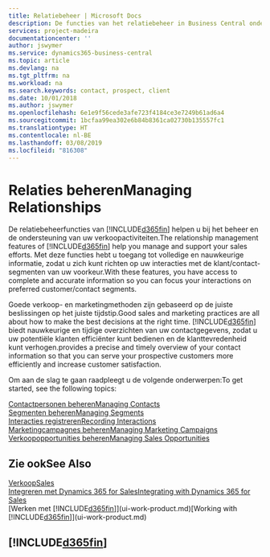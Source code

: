 ```yaml
---
title: Relatiebeheer | Microsoft Docs
description: De functies van het relatiebeheer in Business Central ondersteunen uw verkoopinspanningen en u kunt gegevens over contacten en prospects openen zodat u klanten efficiënter kunt bedienen.
services: project-madeira
documentationcenter: ''
author: jswymer
ms.service: dynamics365-business-central
ms.topic: article
ms.devlang: na
ms.tgt_pltfrm: na
ms.workload: na
ms.search.keywords: contact, prospect, client
ms.date: 10/01/2018
ms.author: jswymer
ms.openlocfilehash: 6e1e9f56cede3afe723f4184ce3e7249b61ad6a4
ms.sourcegitcommit: 1bcfaa99ea302e6b84b8361ca02730b135557fc1
ms.translationtype: HT
ms.contentlocale: nl-BE
ms.lasthandoff: 03/08/2019
ms.locfileid: "816308"
---
```

# <a name="managing-relationships"></a><span data-ttu-id="1eda5-103">Relaties beheren</span><span class="sxs-lookup"><span data-stu-id="1eda5-103">Managing Relationships</span></span>
<span data-ttu-id="1eda5-104">De relatiebeheerfuncties van [!INCLUDE[d365fin](includes/d365fin_md.md)] helpen u bij het beheer en de ondersteuning van uw verkoopactiviteiten.</span><span class="sxs-lookup"><span data-stu-id="1eda5-104">The relationship management features of [!INCLUDE[d365fin](includes/d365fin_md.md)] help you manage and support your sales efforts.</span></span> <span data-ttu-id="1eda5-105">Met deze functies hebt u toegang tot volledige en nauwkeurige informatie, zodat u zich kunt richten op uw interacties met de klant/contact-segmenten van uw voorkeur.</span><span class="sxs-lookup"><span data-stu-id="1eda5-105">With these features, you have access to complete and accurate information so you can focus your interactions on preferred customer/contact segments.</span></span>

<span data-ttu-id="1eda5-106">Goede verkoop- en marketingmethoden zijn gebaseerd op de juiste beslissingen op het juiste tijdstip.</span><span class="sxs-lookup"><span data-stu-id="1eda5-106">Good sales and marketing practices are all about how to make the best decisions at the right time.</span></span> [!INCLUDE[d365fin](includes/d365fin_md.md)] <span data-ttu-id="1eda5-107">biedt nauwkeurige en tijdige overzichten van uw contactgegevens, zodat u uw potentiële klanten efficiënter kunt bedienen en de klanttevredenheid kunt verhogen.</span><span class="sxs-lookup"><span data-stu-id="1eda5-107">provides a precise and timely overview of your contact information so that you can serve your prospective customers more efficiently and increase customer satisfaction.</span></span>

<span data-ttu-id="1eda5-108">Om aan de slag te gaan raadpleegt u de volgende onderwerpen:</span><span class="sxs-lookup"><span data-stu-id="1eda5-108">To get started, see the following topics:</span></span>

[<span data-ttu-id="1eda5-109">Contactpersonen beheren</span><span class="sxs-lookup"><span data-stu-id="1eda5-109">Managing Contacts</span></span>](marketing-contacts.md)  
[<span data-ttu-id="1eda5-110">Segmenten beheren</span><span class="sxs-lookup"><span data-stu-id="1eda5-110">Managing Segments</span></span>](marketing-segments.md)  
[<span data-ttu-id="1eda5-111">Interacties registreren</span><span class="sxs-lookup"><span data-stu-id="1eda5-111">Recording Interactions</span></span>](marketing-interactions.md)  
[<span data-ttu-id="1eda5-112">Marketingcampagnes beheren</span><span class="sxs-lookup"><span data-stu-id="1eda5-112">Managing Marketing Campaigns</span></span>](marketing-campaigns.md)  
[<span data-ttu-id="1eda5-113">Verkoopopportunities beheren</span><span class="sxs-lookup"><span data-stu-id="1eda5-113">Managing Sales Opportunities</span></span>](marketing-manage-sales-opportunities.md)

## <a name="see-also"></a><span data-ttu-id="1eda5-114">Zie ook</span><span class="sxs-lookup"><span data-stu-id="1eda5-114">See Also</span></span>
[<span data-ttu-id="1eda5-115">Verkoop</span><span class="sxs-lookup"><span data-stu-id="1eda5-115">Sales</span></span>](sales-manage-sales.md)  
[<span data-ttu-id="1eda5-116">Integreren met Dynamics 365 for Sales</span><span class="sxs-lookup"><span data-stu-id="1eda5-116">Integrating with Dynamics 365 for Sales</span></span>](marketing-integrate-dynamicscrm.md)  
<span data-ttu-id="1eda5-117">[Werken met [!INCLUDE[d365fin](includes/d365fin_md.md)]](ui-work-product.md)</span><span class="sxs-lookup"><span data-stu-id="1eda5-117">[Working with [!INCLUDE[d365fin](includes/d365fin_md.md)]](ui-work-product.md)</span></span>  

## [!INCLUDE[d365fin](includes/free_trial_md.md)]  
